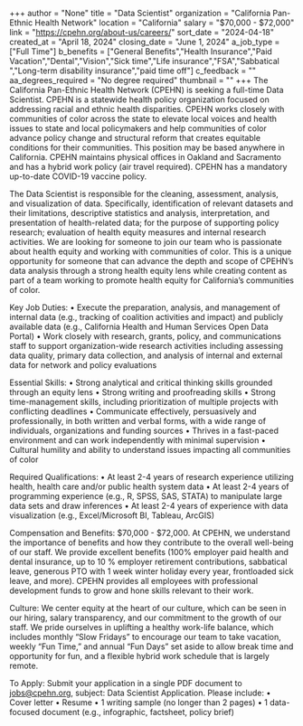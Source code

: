 +++
author = "None"
title = "Data Scientist"
organization = "California Pan-Ethnic Health Network"
location = "California"
salary = "$70,000 - $72,000"
link = "https://cpehn.org/about-us/careers/"
sort_date = "2024-04-18"
created_at = "April 18, 2024"
closing_date = "June 1, 2024"
a_job_type = ["Full Time"]
b_benefits = ["General Benefits","Health Insurance","Paid Vacation","Dental","Vision","Sick time","Life insurance","FSA","Sabbatical ","Long-term disability insurance","paid time off"]
c_feedback = ""
aa_degrees_required = "No degree required"
thumbnail = ""
+++
The California Pan-Ethnic Health Network (CPEHN) is seeking a full-time Data Scientist. CPEHN is a statewide health policy organization focused on addressing racial and ethnic health disparities. CPEHN works closely with communities of color across the state to elevate local voices and health issues to state and local policymakers and help communities of color advance policy change and structural reform that creates equitable conditions for their communities. This position may be based anywhere in California. CPEHN maintains physical offices in Oakland and Sacramento and has a hybrid work policy (air travel required). CPEHN has a mandatory up-to-date COVID-19 vaccine policy. 

The Data Scientist is responsible for the cleaning, assessment, analysis, and visualization of data. Specifically, identification of relevant datasets and their limitations, descriptive statistics and analysis, interpretation, and presentation of health-related data; for the purpose of supporting policy research; evaluation of health equity measures and internal research activities. We are looking for someone to join our team who is passionate about health equity and working with communities of color. This is a unique opportunity for someone that can advance the depth and scope of CPEHN’s data analysis through a strong health equity lens while creating content as part of a team working to promote health equity for California’s communities of color. 

Key Job Duties:
•	Execute the preparation, analysis, and management of internal data (e.g., tracking of coalition activities and impact) and publicly available data (e.g., California Health and Human Services Open Data Portal)
•	Work closely with research, grants, policy, and communications staff to support organization-wide research activities including assessing data quality, primary data collection, and analysis of internal and external data for network and policy evaluations

Essential Skills:
•	Strong analytical and critical thinking skills grounded through an equity lens
•	Strong writing and proofreading skills
•	Strong time-management skills, including prioritization of multiple projects with conflicting deadlines
•	Communicate effectively, persuasively and professionally, in both written and verbal forms, with a wide range of individuals, organizations and funding sources
•	Thrives in a fast-paced environment and can work independently with minimal supervision
•	Cultural humility and ability to understand issues impacting all communities of color

Required Qualifications:
•	At least 2-4 years of research experience utilizing health, health care and/or public health system data
•	At least 2-4 years of programming experience (e.g., R, SPSS, SAS, STATA) to manipulate large data sets and draw inferences
•	At least 2-4 years of experience with data visualization (e.g., Excel/Microsoft BI, Tableau, ArcGIS)

Compensation and Benefits: 
$70,000 - $72,000. At CPEHN, we understand the importance of benefits and how they contribute to the overall well-being of our staff. We provide excellent benefits (100% employer paid health and dental insurance, up to 10 % employer retirement contributions, sabbatical leave, generous PTO with 1 week winter holiday every year, frontloaded sick leave, and more). CPEHN provides all employees with professional development funds to grow and hone skills relevant to their work. 

Culture: 
We center equity at the heart of our culture, which can be seen in our hiring, salary transparency, and our commitment to the growth of our staff. We pride ourselves in uplifting a healthy work-life balance, which includes monthly “Slow Fridays” to encourage our team to take vacation, weekly “Fun Time,” and annual “Fun Days” set aside to allow break time and opportunity for fun, and a flexible hybrid work schedule that is largely remote. 

To Apply: 
Submit your application in a single PDF document to jobs@cpehn.org, subject: Data Scientist Application. Please include:
•	Cover letter
•	Resume
•	1 writing sample (no longer than 2 pages)
•	1 data-focused document (e.g., infographic, factsheet, policy brief)
